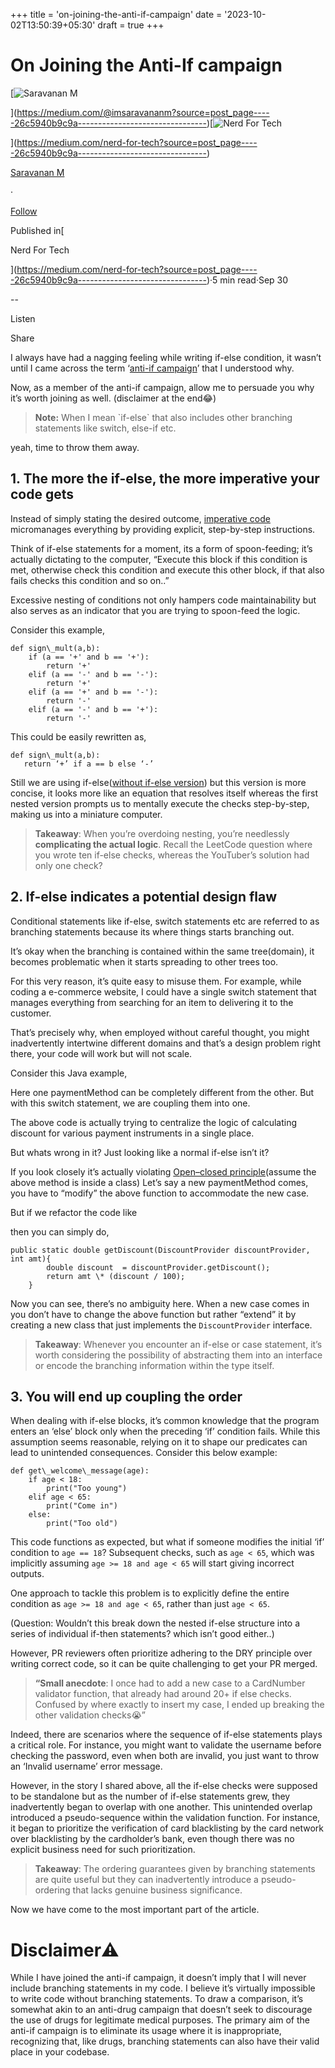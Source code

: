 +++
title = 'on-joining-the-anti-if-campaign'
date = '2023-10-02T13:50:39+05:30'
draft = true 
+++

On Joining the Anti-If campaign
===============================

[![Saravanan M](https://miro.medium.com/v2/resize:fill:88:88/1*fSLksJqmsL7E-IcsJXHrkw.jpeg)

](https://medium.com/@imsaravananm?source=post_page-----26c5940b9c9a--------------------------------)[![Nerd For Tech](https://miro.medium.com/v2/resize:fill:48:48/1*53-lvCPnPV4sTOmvcITDxw.png)

](https://medium.com/nerd-for-tech?source=post_page-----26c5940b9c9a--------------------------------)

[Saravanan M](https://medium.com/@imsaravananm?source=post_page-----26c5940b9c9a--------------------------------)

·

[Follow](https://medium.com/m/signin?actionUrl=https%3A%2F%2Fmedium.com%2F_%2Fsubscribe%2Fuser%2F31a87164ab1a&operation=register&redirect=https%3A%2F%2Fmedium.com%2Fnerd-for-tech%2Fon-joining-the-anti-if-campaign-26c5940b9c9a&user=Saravanan+M&userId=31a87164ab1a&source=post_page-31a87164ab1a----26c5940b9c9a---------------------post_header-----------)

Published in[

Nerd For Tech

](https://medium.com/nerd-for-tech?source=post_page-----26c5940b9c9a--------------------------------)·5 min read·Sep 30

\--

Listen

Share

I always have had a nagging feeling while writing if-else condition, it wasn’t until I came across the term ‘[anti-if campaign](https://francescocirillo.com/products/the-anti-if-campaign)’ that I understood why.

Now, as a member of the anti-if campaign, allow me to persuade you why it’s worth joining as well. (disclaimer at the end😂)

> **Note:** When I mean \`if-else\` that also includes other branching statements like switch, else-if etc.

yeah, time to throw them away.

1\. The more the if-else, the more imperative your code gets
------------------------------------------------------------

Instead of simply stating the desired outcome, [imperative code](https://en.wikipedia.org/wiki/Imperative_programming) micromanages everything by providing explicit, step-by-step instructions.

Think of if-else statements for a moment, its a form of spoon-feeding; it’s actually dictating to the computer, “Execute this block if this condition is met, otherwise check this condition and execute this other block, if that also fails checks this condition and so on..”

Excessive nesting of conditions not only hampers code maintainability but also serves as an indicator that you are trying to spoon-feed the logic.

Consider this example,

```
def sign\_mult(a,b):  
    if (a == '+' and b == '+'):  
        return '+'  
    elif (a == '-' and b == '-'):  
        return '+'  
    elif (a == '+' and b == '-'):  
        return '-'  
    elif (a == '-' and b == '+'):  
        return '-'
```

This could be easily rewritten as,

```
def sign\_mult(a,b):   
   return ‘+’ if a == b else ‘-’
```

Still we are using if-else([without if-else version](https://onlinegdb.com/j6YeMyQXP)) but this version is more concise, it looks more like an equation that resolves itself whereas the first nested version prompts us to mentally execute the checks step-by-step, making us into a miniature computer.

> **Takeaway**: When you’re overdoing nesting, you’re needlessly **complicating the actual logic**. Recall the LeetCode question where you wrote ten if-else checks, whereas the YouTuber’s solution had only one check?

2\. If-else indicates a potential design flaw
---------------------------------------------

Conditional statements like if-else, switch statements etc are referred to as branching statements because its where things starts branching out.

It’s okay when the branching is contained within the same tree(domain), it becomes problematic when it starts spreading to other trees too.

For this very reason, it’s quite easy to misuse them. For example, while coding a e-commerce website, I could have a single switch statement that manages everything from searching for an item to delivering it to the customer.

That’s precisely why, when employed without careful thought, you might inadvertently intertwine different domains and that’s a design problem right there, your code will work but will not scale.

Consider this Java example,

Here one paymentMethod can be completely different from the other. But with this switch statement, we are coupling them into one.

The above code is actually trying to centralize the logic of calculating discount for various payment instruments in a single place.

But whats wrong in it? Just looking like a normal if-else isn’t it?

If you look closely it’s actually violating [Open–closed principle](https://en.wikipedia.org/wiki/Open%E2%80%93closed_principle)(assume the above method is inside a class) Let’s say a new paymentMethod comes, you have to “modify” the above function to accommodate the new case.

But if we refactor the code like

then you can simply do,

```
public static double getDiscount(DiscountProvider discountProvider, int amt){  
        double discount  = discountProvider.getDiscount();  
        return amt \* (discount / 100);  
    }
```

Now you can see, there’s no ambiguity here. When a new case comes in you don’t have to change the above function but rather “extend” it by creating a new class that just implements the `DiscountProvider` interface.

> **Takeaway**: Whenever you encounter an if-else or case statement, it’s worth considering the possibility of abstracting them into an interface or encode the branching information within the type itself.

3\. You will end up coupling the order
--------------------------------------

When dealing with if-else blocks, it’s common knowledge that the program enters an ‘else’ block only when the preceding ‘if’ condition fails. While this assumption seems reasonable, relying on it to shape our predicates can lead to unintended consequences. Consider this below example:

```
def get\_welcome\_message(age):  
    if age < 18:  
        print("Too young")  
    elif age < 65:  
        print("Come in")  
    else:  
        print("Too old")
```

This code functions as expected, but what if someone modifies the initial ‘if’ condition to `age == 18`? Subsequent checks, such as `age < 65`, which was implicitly assuming `age >= 18 and age < 65` will start giving incorrect outputs.

One approach to tackle this problem is to explicitly define the entire condition as `age >= 18 and age < 65`, rather than just `age < 65`.

(Question: Wouldn’t this break down the nested if-else structure into a series of individual if-then statements? which isn’t good either..)

However, PR reviewers often prioritize adhering to the DRY principle over writing correct code, so it can be quite challenging to get your PR merged.

> **“Small anecdote**: I once had to add a new case to a CardNumber validator function, that already had around 20+ if else checks. Confused by where exactly to insert my case, I ended up breaking the other validation checks😭”

Indeed, there are scenarios where the sequence of if-else statements plays a critical role. For instance, you might want to validate the username before checking the password, even when both are invalid, you just want to throw an ‘Invalid username’ error message.

However, in the story I shared above, all the if-else checks were supposed to be standalone but as the number of if-else statements grew, they inadvertently began to overlap with one another. This unintended overlap introduced a pseudo-sequence within the validation function. For instance, it began to prioritize the verification of card blacklisting by the card network over blacklisting by the cardholder’s bank, even though there was no explicit business need for such prioritization.

> **Takeaway**: The ordering guarantees given by branching statements are quite useful but they can inadvertently introduce a pseudo-ordering that lacks genuine business significance.

Now we have come to the most important part of the article.

Disclaimer⚠️
============

While I have joined the anti-if campaign, it doesn’t imply that I will never include branching statements in my code. I believe it’s virtually impossible to write code without branching statements. To draw a comparison, it’s somewhat akin to an anti-drug campaign that doesn’t seek to discourage the use of drugs for legitimate medical purposes. The primary aim of the anti-if campaign is to eliminate its usage where it is inappropriate, recognizing that, like drugs, branching statements can also have their valid place in your codebase.

